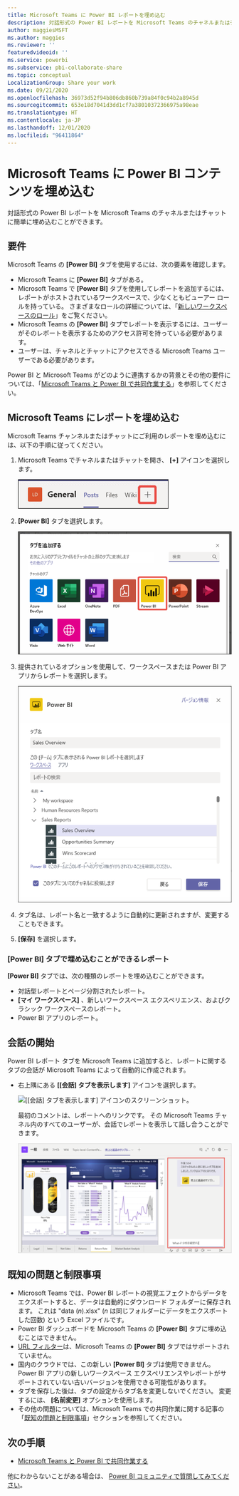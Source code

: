 ```yaml
---
title: Microsoft Teams に Power BI レポートを埋め込む
description: 対話形式の Power BI レポートを Microsoft Teams のチャネルまたはチャットに簡単に埋め込むことができます。 .
author: maggiesMSFT
ms.author: maggies
ms.reviewer: ''
featuredvideoid: ''
ms.service: powerbi
ms.subservice: pbi-collaborate-share
ms.topic: conceptual
LocalizationGroup: Share your work
ms.date: 09/21/2020
ms.openlocfilehash: 36973d52f94b806db860b739a84f0c94b2a8945d
ms.sourcegitcommit: 653e18d7041d3dd1cf7a38010372366975a98eae
ms.translationtype: HT
ms.contentlocale: ja-JP
ms.lasthandoff: 12/01/2020
ms.locfileid: "96411864"
---
```

# <a name="embed-power-bi-content-in-microsoft-teams"></a>Microsoft Teams に Power BI コンテンツを埋め込む

対話形式の Power BI レポートを Microsoft Teams のチャネルまたはチャットに簡単に埋め込むことができます。 

## <a name="requirements"></a>要件

Microsoft Teams の **[Power BI]** タブを使用するには、次の要素を確認します。

- Microsoft Teams に **[Power BI]** タブがある。
- Microsoft Teams で **[Power BI]** タブを使用してレポートを追加するには、レポートがホストされているワークスペースで、少なくともビューアー ロールを持っている。 さまざまなロールの詳細については、「[新しいワークスペースのロール](service-new-workspaces.md#roles-in-the-new-workspaces)」をご覧ください。
- Microsoft Teams の **[Power BI]** タブでレポートを表示するには、ユーザーがそのレポートを表示するためのアクセス許可を持っている必要があります。
- ユーザーは、チャネルとチャットにアクセスできる Microsoft Teams ユーザーである必要があります。

Power BI と Microsoft Teams がどのように連携するかの背景とその他の要件については、「[Microsoft Teams と Power BI で共同作業する](service-embed-report-microsoft-teams.md)」を参照してください。

## <a name="embed-a-report-in-microsoft-teams"></a>Microsoft Teams にレポートを埋め込む

Microsoft Teams チャンネルまたはチャットにご利用のレポートを埋め込むには、以下の手順に従ってください。

1. Microsoft Teams でチャネルまたはチャットを開き、 **[+]** アイコンを選択します。

    ![チャネルまたはチャットへのタブの追加のスクリーンショット。](media/service-embed-report-microsoft-teams/service-embed-report-microsoft-teams-add.png)

1. **[Power BI]** タブを選択します。

    ![[Power BI] が表示された Microsoft Teams のタブの一覧のスクリーンショット。](media/service-embed-report-microsoft-teams/service-embed-report-microsoft-teams-tab.png)

1. 提供されているオプションを使用して、ワークスペースまたは Power BI アプリからレポートを選択します。

    ![Microsoft Teams 設定の [Power BI] タブのスクリーンショット。](media/service-embed-report-microsoft-teams/service-embed-report-microsoft-teams-tab-settings.png)

1. タブ名は、レポート名と一致するように自動的に更新されますが、変更することもできます。

1. **[保存]** を選択します。

### <a name="reports-you-can-embed-on-the-power-bi-tab"></a>[Power BI] タブで埋め込むことができるレポート

**[Power BI]** タブでは、次の種類のレポートを埋め込むことができます。

- 対話型レポートとページ分割されたレポート。
- **[マイ ワークスペース]** 、新しいワークスペース エクスペリエンス、およびクラシック ワークスペースのレポート。
- Power BI アプリのレポート。

## <a name="start-a-conversation"></a>会話の開始

Power BI レポート タブを Microsoft Teams に追加すると、レポートに関するタブの会話が Microsoft Teams によって自動的に作成されます。

- 右上隅にある **[[会話] タブを表示します]** アイコンを選択します。

    ![[[会話] タブを表示します] アイコンのスクリーンショット。](media/service-embed-report-microsoft-teams/power-bi-teams-conversation-icon.png)

    最初のコメントは、レポートへのリンクです。 その Microsoft Teams チャネル内のすべてのユーザーが、会話でレポートを表示して話し合うことができます。

    ![タブの会話のスクリーンショット。](media/service-embed-report-microsoft-teams/power-bi-teams-conversation-tab.png)

## <a name="known-issues-and-limitations"></a>既知の問題と制限事項

- Microsoft Teams では、Power BI レポートの視覚エフェクトからデータをエクスポートすると、データは自動的にダウンロード フォルダーに保存されます。 これは "data (*n*).xlsx" (*n* は同じフォルダーにデータをエクスポートした回数) という Excel ファイルです。
- Power BI ダッシュボードを Microsoft Teams の **[Power BI]** タブに埋め込むことはできません。
- [URL フィルター](service-url-filters.md)は、Microsoft Teams の **[Power BI]** タブではサポートされていません。
- 国内のクラウドでは、この新しい **[Power BI]** タブは使用できません。 Power BI アプリの新しいワークスペース エクスペリエンスやレポートがサポートされていない古いバージョンを使用できる可能性があります。
- タブを保存した後は、タブの設定からタブ名を変更しないでください。 変更するには、 **[名前変更]** オプションを使用します。
- その他の問題については、Microsoft Teams での共同作業に関する記事の「[既知の問題と制限事項](service-collaborate-microsoft-teams.md#known-issues-and-limitations)」セクションを参照してください。

## <a name="next-steps"></a>次の手順

- [Microsoft Teams と Power BI で共同作業する](service-collaborate-microsoft-teams.md)

他にわからないことがある場合は、 [Power BI コミュニティで質問してみてください](https://community.powerbi.com/)。
